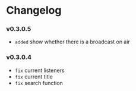 # Changelog #
### v0.3.0.5 ###

  * `added` show whether there is a broadcast on air

### v0.3.0.4 ###

  * `fix` current listeners
  * `fix` current title
  * `fix` search function